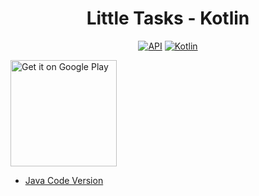 <h1 align="center">Little Tasks - Kotlin</h1>

<p align="center">
  <a href="https://android-arsenal.com/api?level=25"><img alt="API" src="https://img.shields.io/badge/API-23%2B-brightgreen.svg?style=flat"/></a>
  <a href="https://kotlinlang.org"><img alt="Kotlin" src="https://img.shields.io/badge/Kotlin-1.7.20-blue"/></a>
</p>

<a href='https://play.google.com/store/apps/details?id=com.flatcode.littletasks'><img alt='Get it on Google Play' src='https://play.google.com/intl/en_us/badges/images/generic/en_badge_web_generic.png' width="170px"/></a>
<br />

- [Java Code Version](https://github.com/selimdawa/LittleTasks/)
